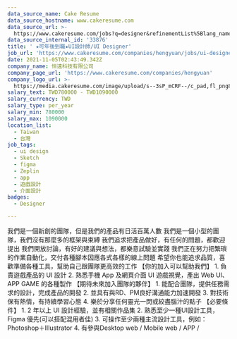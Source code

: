 ```yaml
---
data_source_name: Cake Resume
data_source_hostname: www.cakeresume.com
data_source_url: >-
  https://www.cakeresume.com/jobs?q=designer&refinementList%5Blang_name%5D%5B0%5D=English&refinementList%5Bsalary_type%5D=per_year
data_source_internal_id: '33876'
title: ' ★可年後到職★UI設計師/UI Designer'
job_url: 'https://www.cakeresume.com/companies/hengyuan/jobs/ui-designer-fdee35'
date: 2021-11-05T02:43:49.342Z
company_name: 恒遠科技有限公司
company_page_url: 'https://www.cakeresume.com/companies/hengyuan'
company_logo_url: >-
  https://media.cakeresume.com/image/upload/s--3sP_mCRF--/c_pad,fl_png8,h_200,w_200/v1632816731/mqcojw2i6smxvsuztxkg.png
salary_text: TWD780000 - TWD1090000
salary_currency: TWD
salary_type: per_year
salary_min: 780000
salary_max: 1090000
location_list:
  - Taiwan
  - 台灣
job_tags:
  - ui design
  - Sketch
  - figma
  - Zeplin
  - app
  - 遊戲設計
  - 介面設計
badges:
  - Designer

---
```


我們是一個新創的團隊，但是我們的產品有日活百萬人數 我們是一個小型的團隊，我們沒有那麼多的框架與束縛 我們追求把產品做好，有任何的問題，都歡迎提出 我們開放討論，有好的建議與想法，都樂意試驗並實踐 我們正在努力把繁瑣的作業自動化，交付各種腳本因應各式各樣的線上問題 希望你也能追求品質，喜歡準備各種工具，幫助自己跟團隊更高效的工作 【你的加入可以幫助我們】 1. 負責遊戲產品的 UI 設計 2. 熟悉手機 App 及網頁介面 UI 遊戲視覺，產出 Web UI、APP GAME 的各種製作 【期待未來加入團隊的夥伴】 1. 能配合團隊，提供任務需求的設計，完成產品的開發 2. 並具有與RD、PM良好溝通能力加速開發 3. 對技術保有熱情，有持續學習心態 4. 樂於分享任何靈光一閃或絞盡腦汁的點子 【必要條件】 1. 2 年以上 UI 設計經驗，並有相關作品集 2. 熟悉至少一種UI設計工具，Figma 優先(可以搭配混用者佳) 3. 可操作至少兩種主流設計工具，例如：Photoshop＋Illustrator 4. 有參與Desktop web / Mobile web / APP / 